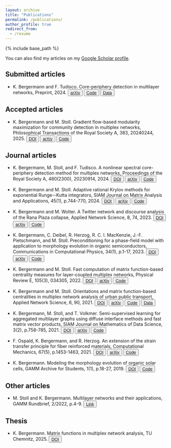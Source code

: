 ```yaml
---
layout: archive
title: "Publications"
permalink: /publications/
author_profile: true
redirect_from:
  - /resume
---
```


{% include base_path %}

You can also find my articles on my [Google Scholar profile](https://scholar.google.com/citations?user=mMnM5BwAAAAJ).

## Submitted articles

  * K. Bergermann and F. Tudisco. Core-periphery detection in multilayer networks, Preprint, 2024.
    <button type="button">[arXiv](https://arxiv.org/abs/2412.04179)</button> <button type="button">[Code](https://github.com/COMPiLELab/MLCP)</button> <button type="button">[Data](https://zenodo.org/records/14231870)</button>

## Accepted articles

  * K. Bergermann and M. Stoll.
    Gradient flow-based modularity maximization for community detection in multiplex networks,
    Philosophical Transactions of the Royal Society A, 383, 20240244, 2025.
    <button type="button">[DOI](https://doi.org/10.1098/rsta.2024.0244)</button> <button type="button">[arXiv](https://arxiv.org/abs/2408.15003)</button> <button type="button">[Code](https://github.com/COMPiLELab/MLCP)</button>

## Journal articles

  * K. Bergermann, M. Stoll, and F. Tudisco.
    A nonlinear spectral core-periphery detection method for multiplex networks,
    Proceedings of the Royal Society A, 480(2300), 20230914, 2024.
    <button type="button">[DOI](https://doi.org/10.1098/rspa.2023.0914)</button> <button type="button">[arXiv](https://arxiv.org/abs/2310.19697)</button> <button type="button">[Code](https://github.com/COMPiLELab/MPNSM)</button>

  * K. Bergermann and M. Stoll.
    Adaptive rational Krylov methods for exponential Runge--Kutta integrators,
    SIAM Journal on Matrix Analysis and Applications, 45(1), p.744-770, 2024.
    <button type="button">[DOI](https://doi.org/10.1137/23M1559439)</button> <button type="button">[arXiv](https://arxiv.org/abs/2303.09482)</button> <button type="button">[Code](https://github.com/KBergermann/rk2expint)</button>

  * K. Bergermann and M. Wolter.
    A Twitter network and discourse analysis of the Rana Plaza collapse,
    Applied Network Science, 8, 74, 2023.
    <button type="button">[DOI](https://doi.org/10.1007/s41109-023-00587-y)</button> <button type="button">[arXiv](https://arxiv.org/abs/2304.14706)</button> <button type="button">[Code](https://github.com/KBergermann/Twitter-Rana-Plaza)</button>

  * K. Bergermann, C. Deibel, R. Herzog, R. C. I. MacKenzie, J.-F. Pietschmann, and M. Stoll.
    Preconditioning for a phase-field model with application to morphology evolution in organic semiconductors,
    Communications in Computational Physics, 34(1), p.1-17, 2023.
    <button type="button">[DOI](https://doi.org/10.4208/cicp.OA-2022-0115)</button> <button type="button">[arXiv](https://arxiv.org/abs/2204.03575)</button> <button type="button">[Code](https://github.com/KBergermann/Precond-Cahn-Hilliard-OSC)</button>

  * K. Bergermann and M. Stoll.
    Fast computation of matrix function-based centrality measures for layer-coupled multiplex networks,
    Physical Review E, 105(3), 034305, 2022.
    <button type="button">[DOI](https://doi.org/10.1103/PhysRevE.105.034305)</button> <button type="button">[arXiv](https://arxiv.org/abs/2104.14368)</button> <button type="button">[Code](https://github.com/KBergermann/Multiplex-matrix-function-centralities)</button>

  * K. Bergermann and M. Stoll.
    Orientations and matrix function-based centralities in multiplex network analysis of urban public transport,
    Applied Network Science, 6, 90, 2021.
    <button type="button">[DOI](https://doi.org/10.1007/s41109-021-00429-9)</button> <button type="button">[arXiv](https://arxiv.org/abs/2107.12695)</button> <button type="button">[Code](https://github.com/KBergermann/Urban-multiplex-networks)</button> <button type="button">[Data](https://www.tu-chemnitz.de/mathematik/wire/pubs/gtfsdata.tar.gz)</button>

  * K. Bergermann, M. Stoll, and T. Volkmer.
    Semi-supervised learning for aggregated multilayer graphs using diffuse interface methods and fast matrix vector products,
    SIAM Journal on Mathematics of Data Science, 3(2), p.758-785, 2021.
    <button type="button">[DOI](https://doi.org/10.1137/20M1352028)</button> <button type="button">[arXiv](https://arxiv.org/abs/2007.05239)</button> <button type="button">[Code](https://github.com/KBergermann/MultilayerSSL)</button>

  * F. Ospald, K. Bergermann, and R. Herzog.
    An extension of the strain transfer principle for fiber reinforced materials,
    Computational Mechanics, 67(5), p.1453-1463, 2021.
    <button type="button">[DOI](http://dx.doi.org/10.1007/s00466-021-01997-4)</button> <button type="button">[arXiv](https://arxiv.org/abs/2010.05857)</button> <button type="button">[Code](https://github.com/fospald/strain-transfer-principle)</button>

  * K. Bergermann.
    Modeling the morphology evolution of organic solar cells,
    GAMM Archive for Students, 1(1), p.18-27, 2019.
    <button type="button">[DOI](https://doi.org/10.14464/gammas.v1i1.419)</button> <button type="button">[Code](https://zenodo.org/record/3228202#.YBKekNYo_M0)</button>

## Other articles

  * M. Stoll and K. Bergermann.
    Multilayer networks and their applications,
    GAMM Rundbrief, 2/2022, p.4-9.
    <button type="button">[Link](https://www.gamm-ev.de/wp-content/uploads/2022/12/Gamm2022_2web.pdf)</button>
    
## Thesis

  * K. Bergermann.
    Matrix functions in multiplex network analysis,
    TU Chemnitz, 2025.
    <button type="button">[DOI](https://doi.org/10.60687/2025-0055)</button>

